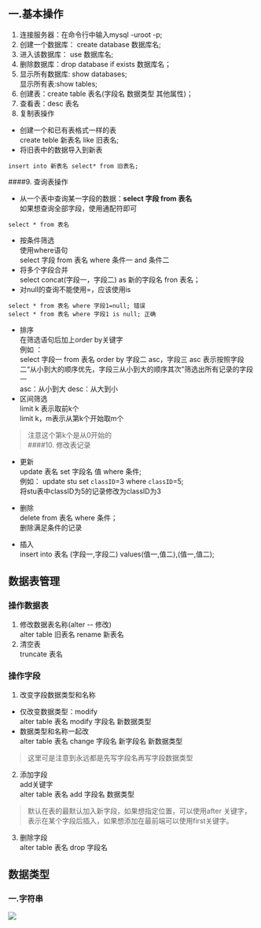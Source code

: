## 一.基本操作  
1. 连接服务器：在命令行中输入mysql -uroot -p;
2. 创建一个数据库： create database 数据库名;  
3. 进入该数据库： use 数据库名;  
4. 删除数据库：drop database if exists 数据库名；  
5. 显示所有数据库: show databases;  
显示所有表:show tables;
6. 创建表：create table 表名(字段名 数据类型 其他属性)；
7. 查看表：desc 表名  
8. 复制表操作  
- 创建一个和已有表格式一样的表  
create teble 新表名 like 旧表名;   
- 将旧表中的数据导入到新表  
```
insert into 新表名 select* from 旧表名; 
``` 
####9. 查询表操作  
- 从一个表中查询某一字段的数据：**select 字段 from 表名**  
如果想查询全部字段，使用通配符即可  
```
select * from 表名
```  
- 按条件筛选  
使用where语句  
select 字段 from 表名 where 条件一 and 条件二  
- 将多个字段合并  
select concat(字段一，字段二) as 新的字段名 fron 表名；
- 对null的查询不能使用=，应该使用is
```
select * from 表名 where 字段1=null; 错误  
select * from 表名 where 字段1 is null; 正确
```  
- 排序  
在筛选语句后加上order by关键字  
例如 ：  
select 字段一 from 表名 order by 字段二 asc，字段三 asc  表示按照字段二“从小到大的顺序优先，字段三从小到大的顺序其次”筛选出所有记录的字段一  
asc：从小到大  desc：从大到小  
- 区间筛选  
limit k 表示取前k个  
limit k，m表示从第k个开始取m个  
> 注意这个第k个是从0开始的  
####10. 修改表记录  
- 更新  
update 表名 set 字段名 值 where 条件;  
例如：
update stu set `classID`=3 where `classID`=5;  
将stu表中classID为5的记录修改为classID为3

- 删除  
delete from 表名 where 条件；  
删除满足条件的记录  
- 插入  
insert into 表名 (字段一,字段二) values(值一,值二),(值一,值二);  
## 数据表管理  
### 操作数据表  
1. 修改数据表名称(alter -- 修改)  
alter table 旧表名 rename 新表名  
2. 清空表  
truncate 表名    
###  操作字段  
1. 改变字段数据类型和名称  
- 仅改变数据类型：modify  
alter table 表名 modify 字段名 新数据类型  
- 数据类型和名称一起改  
alter table 表名 change 字段名 新字段名 新数据类型  
> 这里可是注意到永远都是先写字段名再写字段数据类型  
2. 添加字段  
add关键字  
alter table 表名 add 字段名 数据类型    
> 默认在表的最默认加入新字段，如果想指定位置，可以使用after 关键字，表示在某个字段后插入，如果想添加在最前端可以使用first关键字。  
3. 删除字段  
alter table 表名 drop 字段名  
## 数据类型  
### 一.字符串  
![](http://i2.tiimg.com/699146/f2f8c2ec35d1e5e3.png)
